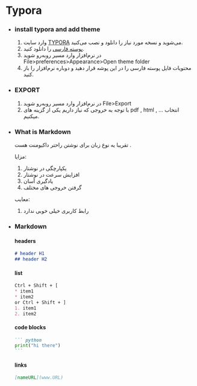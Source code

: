# Typora

* ### install typora and add theme

  1. وارد سایت [TYPORA](https://typora.io/) می‌شوید و نسخه مورد نیاز را دانلود و نصب می‌کنید.
  2. [پوسته فارسی](https://codeload.github.com/hadi77ir/Typora-Persian/zip/refs/heads/master) را دانلود کنید.
  3. در نرم‌افزار وارد مسیر روبه‌رو شوید File>preferences>Appearance>Open theme folder
  4. محتویات فایل پوسته فارسی را در این پوشه قرار دهید و دوباره نرم‌افزار را باز کنید.

* ### EXPORT

  1. در نرم‌افزار وارد مسیر روبه‌رو شوید File>Export
  2. با توجه به خروجی که نیاز داریم یکی از گزینه های pdf , html , ... انتخاب میکنیم.

* ### What is Markdown

  تقریبا یه نوع زبان برای نوشتن راحتر داکیومنت هست .

  مزایا:

  1. یکپارچگی در نوشتار
  2. افزایش سرعت در نوشتار
  3. یادگیری آسان
  4. گرفتن خروجی های مختلف

  معایب:

  1. رابط کاربری خیلی خوبی ندارد

* ### Markdown

  #### headers

  ```markdown
  # header H1
  ## header H2
  ```

  #### list

  ```markdown
  Ctrl + Shift + [ 
  * item1
  * item2
  or Ctrl + Shift + ] 
  1. item1
  2. item2
  ```

  #### code blocks

  ````markdown
  ``` python
  print("hi there")
  ```
  ````

  #### links

  ``` markdown
  [nameURL](www.URL)
  ```

  
